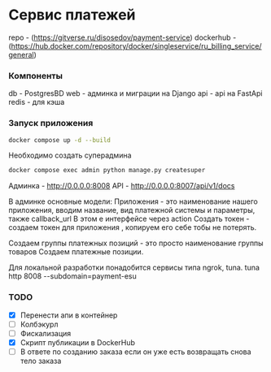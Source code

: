 #  Сервис платежей
repo - (https://gitverse.ru/disosedov/payment-service)
dockerhub - (https://hub.docker.com/repository/docker/singleservice/ru_billing_service/general)

### Компоненты
db - PostgresBD
web - админка и миграции на Django
api - api на FastApi
redis - для кэша

### Запуск приложения
```sh
docker compose up -d --build
```

Необходимо создать суперадмина

```sh
docker compose exec admin python manage.py createsuper
```

Админка - http://0.0.0.0:8008
API - http://0.0.0.0:8007/api/v1/docs

В админке основные модели:
Приложения - это наименование нашего приложения, вводим название, вид платежной системы и параметры, также callback_url
В этом е интерфейсе через action Создать токен - создаем токен для приложения , копируем его себе тобы не потерять.

Создаем группы платежных позиций - это просто наименование группы товаров
Создаем платежные позиции.

Для локальной разработки понадобится сервисы типа ngrok, tuna.
tuna http 8008 --subdomain=payment-esu


### TODO
- [X] Перенести апи в контейнер
- [ ] Колбэкурл
- [ ] Фискализация
- [X] Скрипт публикации в DockerHub
- [ ] В ответе по созданию заказа если он уже есть возвращать снова тело заказа
